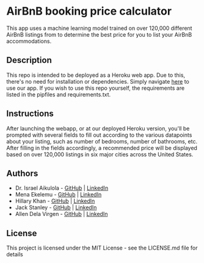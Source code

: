 # AirBnB booking price calculator

This app uses a machine learning model trained on over 120,000 different 
AirBnB listings from to determine the best price for you to list your AirBnB 
accommodations.

## Description

This repo is intended to be deployed as a Heroku web app. Due to this, 
there's no need for installation or dependencies. Simply navigate [here](https://airbnb-34.herokuapp.com/) 
to use our app. If you wish to use this repo yourself, the requirements are 
listed in the pipfiles and requirements.txt.

## Instructions

After launching the webapp, or at our deployed Heroku version, you'll be 
prompted with several fields to fill out according to the various 
datapoints about your listing, such as number of bedrooms, number of 
bathrooms, etc. After filling in the fields accordingly, a recommended 
price will be displayed based on over 120,000 listings in six major cities across 
the United States.

## Authors
- Dr. Israel Aikulola - [GitHub](https://github.com/israelaikulola) | 
  [LinkedIn](https://www.linkedin.com/in/dr-israel-o-aikulola/)
- Mena Ekelemu - [GitHub](https://github.com/Mena-E/) | 
  [LinkedIn](https://www.linkedin.com/in/mena-ekelemu/)
- Hillary Khan - [GitHub](https://github.com/hillarykhan) | 
  [LinkedIn](https://www.linkedin.com/in/hillary-khan/)
- Jack Stanley - [GitHub](https://github.com/Jack4589) | 
  [LinkedIn](https://www.linkedin.com/in/s-jack-stanley/)
- Allen Dela Virgen - [GitHub](https://github.com/Abdelapv53) | 
  [LinkedIn](https://www.linkedin.com/in/allen-dela-virgen/)
  
## License

This project is licensed under the MIT License - see the LICENSE.md file for 
details
